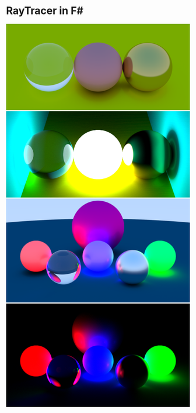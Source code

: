 # RayTracer in F#


![Result](Result.bmp)
![Result2](Result2.bmp)
![Result3](Result3.bmp)
![Result4](Result4.bmp)
